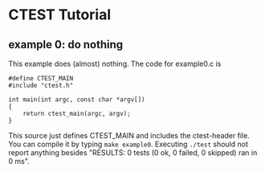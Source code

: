 CTEST Tutorial
==============

example 0: do nothing
---------------------

This example does (almost) nothing. The code for example0.c is
```
#define CTEST_MAIN
#include "ctest.h"

int main(int argc, const char *argv[])
{
    return ctest_main(argc, argv); 
}
```
This source just defines CTEST_MAIN and includes the ctest-header file.
You can compile it by typing ```make example0```. Executing ```./test```
should not report anything besides "RESULTS: 0 tests (0 ok, 0 failed, 0 skipped) ran in 0 ms".